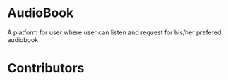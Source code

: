 # AudioBook
A platform for user where user can listen and request for  his/her prefered audiobook
# Contributors
